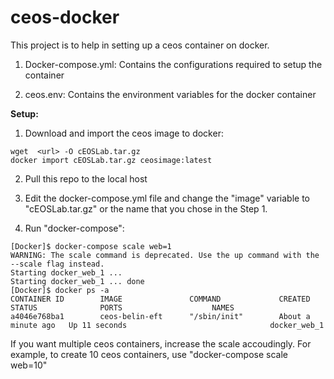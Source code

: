 # ceos-docker

This project is to help in setting up a ceos container on docker. 

1. Docker-compose.yml: Contains the configurations required to setup the container

2. ceos.env: Contains the environment variables for the docker container

**Setup:**

1. Download and import the ceos image to docker:

```
wget  <url> -O cEOSLab.tar.gz
docker import cEOSLab.tar.gz ceosimage:latest
```

2. Pull this repo to the local host

3. Edit the docker-compose.yml file and change the "image" variable to "cEOSLab.tar.gz" or the name that you chose in the Step 1. 

4. Run "docker-compose":  

```
[Docker]$ docker-compose scale web=1  
WARNING: The scale command is deprecated. Use the up command with the --scale flag instead.  
Starting docker_web_1 ...  
Starting docker_web_1 ... done  
[Docker]$ docker ps -a  
CONTAINER ID        IMAGE               COMMAND             CREATED              STATUS              PORTS                    NAMES  
a4046e768ba1        ceos-belin-eft      "/sbin/init"        About a minute ago   Up 11 seconds                                docker_web_1  
```

If you want multiple ceos containers, increase the scale accoudingly. For example, to create 10 ceos containers, use "docker-compose scale web=10"
